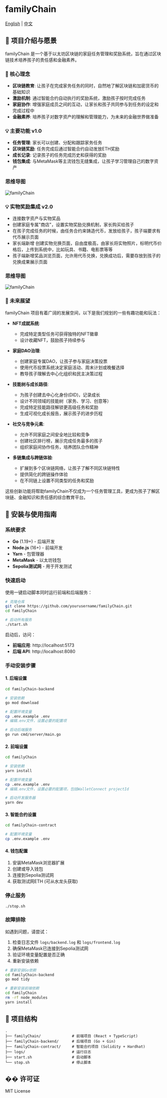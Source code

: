 # familyChain

[English](README.en.md) | [中文](README.md)

## 📖 项目介绍与愿景

familyChain 是一个基于以太坊区块链的家庭任务管理和奖励系统，旨在通过区块链技术培养孩子的责任感和金融素养。

### 🌟 核心理念

- **区块链教育**: 让孩子在完成家务任务的同时，自然地了解区块链和加密货币的基础知识
- **激励机制**: 通过智能合约自动执行的奖励系统，激励孩子按时完成任务
- **家庭协作**: 增强家庭成员之间的互动，让家长和孩子共同参与到任务的设定和完成过程中
- **金融素养**: 培养孩子对数字资产的理解和管理能力，为未来的金融世界做准备

### 💡 主要功能 v1.0

- **任务管理**: 家长可以创建、分配和跟踪家务任务
- **区块链奖励**: 任务完成后通过智能合约自动发放ETH奖励
- **成长记录**: 记录孩子的任务完成历史和获得的奖励
- **钱包集成**: 与MetaMask等主流钱包无缝集成，让孩子学习管理自己的数字资产

### 思维导图
![familyChain](/familyChain-pic/FamilyChain.png)

### 💡 实物奖励集成 v2.0

- 连接数字资产与实物奖品
- 创建家庭专属"商店"，设置实物奖励兑换机制，家长购买给孩子
- 在孩子完成任务的时候，由任务合约来铸造代币，发放给孩子，孩子端要求有代币展示页面
- 家长端新增 创建实物兑换页面，自由度极高，由家长将实物照片，标明代币价格后，上传到系统中，比如玩具、书籍、电影票等等
- 孩子端新增奖品浏览页面，允许用代币兑换，兑换成功后，需要存放到孩子的兑换成果展示页面

### 思维导图
![familyChain](/familyChain-pic/familyChain_2.0.png)

### 🔮 未来展望

familyChain 项目有着广阔的发展空间，以下是我们规划的一些有趣功能和玩法：

- **NFT成就系统**: 
  - 完成特定类型任务可获得独特的NFT徽章
  - 设计收藏NFT，鼓励孩子持续参与

- **家庭DAO治理**:
  - 创建家庭专属DAO，让孩子参与家庭决策投票
  - 使用代币投票系统决定家庭活动、周末计划或晚餐选择
  - 教导孩子理解去中心化组织和民主决策过程

- **技能树与成长路径**:
  - 为孩子创建去中心化身份(DID)，记录成长
  - 设计不同领域的技能树（家务、学习、创意等）
  - 完成特定技能路径解锁更高级任务和奖励
  - 生成可视化成长报告，展示孩子的进步历程

- **社交与竞争元素**:
  - 允许不同家庭之间安全地比较和竞争
  - 创建社区排行榜，展示完成任务最多的孩子
  - 组织家庭间协作任务，培养团队合作精神

- **多链集成与跨链体验**:
  - 扩展到多个区块链网络，让孩子了解不同区块链特性
  - 提供简化的跨链操作体验
  - 在不同链上设置不同类型的任务和奖励

这些创新功能将帮助familyChain不仅成为一个任务管理工具，更成为孩子了解区块链、金融知识和责任感的综合教育平台。

## 🚀 安装与使用指南

### 系统要求

- **Go** (1.19+) - 后端开发
- **Node.js** (16+) - 前端开发
- **Yarn** - 包管理器
- **MetaMask** - 以太坊钱包
- **Sepolia测试网** - 用于开发测试

### 快速启动

使用一键启动脚本同时运行前端和后端服务：

```bash
# 克隆仓库
git clone https://github.com/yourusername/familyChain.git
cd familyChain

# 启动所有服务
./start.sh
```

启动后，访问：
- **前端应用**: http://localhost:5173
- **后端 API**: http://localhost:8080

### 手动安装步骤

#### 1. 后端设置

```bash
cd familyChain-backend

# 安装依赖
go mod download

# 配置环境变量
cp .env.example .env
# 编辑.env文件，设置必要的配置项

# 启动后端服务
go run cmd/server/main.go
```

#### 2. 前端设置

```bash
cd familyChain

# 安装依赖
yarn install

# 配置环境变量
cp .env.example .env
# 编辑.env文件，设置必要的配置项，包括WalletConnect projectId

# 启动开发服务器
yarn dev
```
#### 3. 智能合约设置

```bash
cd familyChain-contract

# 配置环境变量
cp .env.example .env

```

#### 4. 钱包配置

1. 安装MetaMask浏览器扩展
2. 创建或导入钱包
3. 连接到Sepolia测试网
4. 获取测试网ETH (可从水龙头获取)

### 停止服务

```bash
./stop.sh
```

### 故障排除

如遇到问题，请尝试：

1. 检查日志文件 `logs/backend.log` 和 `logs/frontend.log`
2. 确保MetaMask已连接到Sepolia测试网
3. 验证环境变量配置是否正确
4. 重新安装依赖

```bash
# 重新安装Go依赖
cd familyChain-backend
go mod tidy

# 重新安装前端依赖
cd familyChain
rm -rf node_modules
yarn install
```

## 📁 项目结构

```
.
├── familyChain/              # 前端项目 (React + TypeScript)
├── familyChain-backend/      # 后端项目 (Go + Gin)
├── familyChain-contract/     # 智能合约项目 (Solidity + Hardhat)
├── logs/                     # 运行日志
├── start.sh                  # 启动脚本
└── stop.sh                   # 停止脚本
```

## �� 许可证

MIT License
